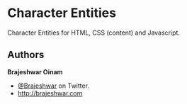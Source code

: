 Character Entities
======================================

Character Entities for HTML, CSS (content) and Javascript.

Authors
-------

**Brajeshwar Oinam**

+ [@Brajeshwar](http://twitter.com/Brajeshwar "Title") on Twitter.
+ http://brajeshwar.com